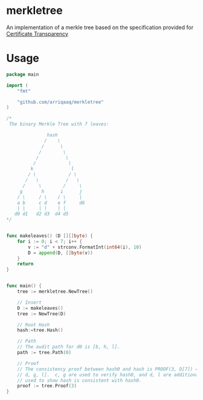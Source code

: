 # merkletree

An implementation of a merkle tree based on the specification provided for [Certificate Transparency](https://datatracker.ietf.org/doc/html/rfc6962#section-2.1)

# Usage

```go
package main

import (
	"fmt"

	"github.com/arriqaaq/merkletree"
)

/*
 The binary Merkle Tree with 7 leaves:

               hash
              /    \
             /      \
            /        \
           /          \
          /            \
         k              l
        / \            / \
       /   \          /   \
      /     \        /     \
     g       h      i      j
    / \     / \    / \     |
    a b     c d    e f     d6
    | |     | |    | |
   d0 d1   d2 d3  d4 d5
*/


func makeleaves() (D [][]byte) {
	for i := 0; i < 7; i++ {
		v := "d" + strconv.FormatInt(int64(i), 10)
		D = append(D, []byte(v))
	}
	return
}


func main() {
	tree := merkletree.NewTree()

	// Insert
	D := makeleaves()
	tree := NewTree(D)

	// Root Hash
	hash:=tree.Hash()

	// Path
	// The audit path for d0 is [b, h, l].
	path := tree.Path(0)

	// Proof
	// The consistency proof between hash0 and hash is PROOF(3, D[7]) = [c,
	// d, g, l].  c, g are used to verify hash0, and d, l are additionally
	// used to show hash is consistent with hash0.
	proof := tree.Proof(3)
}
```
